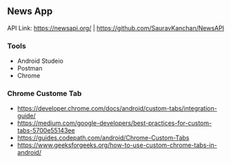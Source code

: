 ## News App

API Link: https://newsapi.org/ | https://github.com/SauravKanchan/NewsAPI

### Tools 

- Android Studeio
- Postman 
- Chrome

### Chrome Custome Tab

- https://developer.chrome.com/docs/android/custom-tabs/integration-guide/ 
- https://medium.com/google-developers/best-practices-for-custom-tabs-5700e55143ee
- https://guides.codepath.com/android/Chrome-Custom-Tabs 
- https://www.geeksforgeeks.org/how-to-use-custom-chrome-tabs-in-android/
